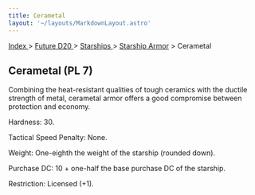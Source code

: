 ```yaml
---
title: Cerametal
layout: '~/layouts/MarkdownLayout.astro'
---
```


[ Index ](/) > [ Future D20 ](/future.d20.srd) > [ Starships ](/future.d20.srd/starships) > [ Starship Armor](/future.d20.srd/starships/starship.armor) > Cerametal

##  Cerametal (PL 7)

Combining the heat-resistant qualities of tough ceramics with the ductile
strength of metal, cerametal armor offers a good compromise between protection
and economy.

Hardness: 30.

Tactical Speed Penalty: None.

Weight: One-eighth the weight of the starship (rounded down).

Purchase DC: 10 + one-half the base purchase DC of the starship.

Restriction: Licensed (+1).

